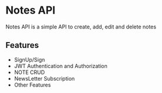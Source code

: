 # Notes API

Notes API is a simple API to create, add, edit and delete notes

## Features

- SignUp/Sign
- JWT Authentication and Authorization
- NOTE CRUD
- NewsLetter Subscription
- Other Features
